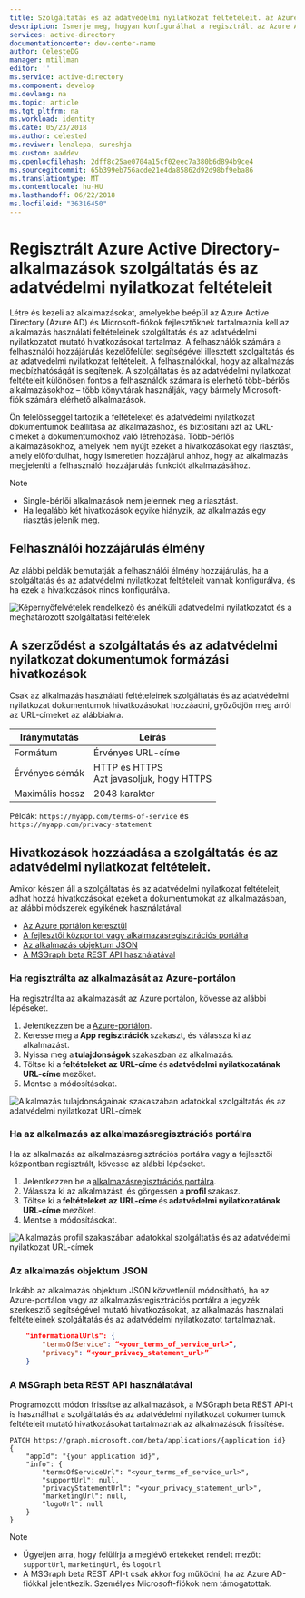 ```yaml
---
title: Szolgáltatás és az adatvédelmi nyilatkozat feltételeit. az Azure AD alkalmazásaiban |} Microsoft Docs
description: Ismerje meg, hogyan konfigurálhat a regisztrált az Azure AD-alkalmazások szolgáltatás és az adatvédelmi nyilatkozat feltételeit.
services: active-directory
documentationcenter: dev-center-name
author: CelesteDG
manager: mtillman
editor: ''
ms.service: active-directory
ms.component: develop
ms.devlang: na
ms.topic: article
ms.tgt_pltfrm: na
ms.workload: identity
ms.date: 05/23/2018
ms.author: celested
ms.reviwer: lenalepa, sureshja
ms.custom: aaddev
ms.openlocfilehash: 2dff8c25ae0704a15cf02eec7a380b6d894b9ce4
ms.sourcegitcommit: 65b399eb756acde21e4da85862d92d98bf9eba86
ms.translationtype: MT
ms.contentlocale: hu-HU
ms.lasthandoff: 06/22/2018
ms.locfileid: "36316450"
---
```

# <a name="terms-of-service-and-privacy-statement-for-registered-azure-active-directory-apps"></a>Regisztrált Azure Active Directory-alkalmazások szolgáltatás és az adatvédelmi nyilatkozat feltételeit

Létre és kezeli az alkalmazásokat, amelyekbe beépül az Azure Active Directory (Azure AD) és Microsoft-fiókok fejlesztőknek tartalmaznia kell az alkalmazás használati feltételeinek szolgáltatás és az adatvédelmi nyilatkozatot mutató hivatkozásokat tartalmaz. A felhasználók számára a felhasználói hozzájárulás kezelőfelület segítségével illesztett szolgáltatás és az adatvédelmi nyilatkozat feltételeit. A felhasználókkal, hogy az alkalmazás megbízhatóságát is segítenek. A szolgáltatás és az adatvédelmi nyilatkozat feltételeit különösen fontos a felhasználók számára is elérhető több-bérlős alkalmazásokhoz – több könyvtárak használják, vagy bármely Microsoft-fiók számára elérhető alkalmazások.

Ön felelősséggel tartozik a feltételeket és adatvédelmi nyilatkozat dokumentumok beállítása az alkalmazáshoz, és biztosítani azt az URL-címeket a dokumentumokhoz való létrehozása. Több-bérlős alkalmazásokhoz, amelyek nem nyújt ezeket a hivatkozásokat egy riasztást, amely előfordulhat, hogy ismeretlen hozzájárul ahhoz, hogy az alkalmazás megjeleníti a felhasználói hozzájárulás funkciót alkalmazásához.

> [!NOTE]
> * Single-bérlői alkalmazások nem jelennek meg a riasztást.
> * Ha legalább két hivatkozások egyike hiányzik, az alkalmazás egy riasztás jelenik meg.

## <a name="user-consent-experience"></a>Felhasználói hozzájárulás élmény

Az alábbi példák bemutatják a felhasználói élmény hozzájárulás, ha a szolgáltatás és az adatvédelmi nyilatkozat feltételeit vannak konfigurálva, és ha ezek a hivatkozások nincs konfigurálva.

![Képernyőfelvételek rendelkező és anélküli adatvédelmi nyilatkozatot és a meghatározott szolgáltatási feltételek](./media/active-directory-integrating-applications/user-consent-exp-privacy-statement-terms-service.png)

## <a name="formatting-links-to-the-terms-of-service-and-privacy-statement-documents"></a>A szerződést a szolgáltatás és az adatvédelmi nyilatkozat dokumentumok formázási hivatkozások

Csak az alkalmazás használati feltételeinek szolgáltatás és az adatvédelmi nyilatkozat dokumentumok hivatkozásokat hozzáadni, győződjön meg arról az URL-címeket az alábbiakra.

| Iránymutatás     | Leírás                           |
|---------------|---------------------------------------|
| Formátum        | Érvényes URL-címe                             |
| Érvényes sémák | HTTP és HTTPS</br>Azt javasoljuk, hogy HTTPS |
| Maximális hossz    | 2048 karakter                       |

Példák: `https://myapp.com/terms-of-service` és `https://myapp.com/privacy-statement`

## <a name="adding-links-to-the-terms-of-service-and-privacy-statement"></a>Hivatkozások hozzáadása a szolgáltatás és az adatvédelmi nyilatkozat feltételeit.

Amikor készen áll a szolgáltatás és az adatvédelmi nyilatkozat feltételeit, adhat hozzá hivatkozásokat ezeket a dokumentumokat az alkalmazásban, az alábbi módszerek egyikének használatával:
* [Az Azure portálon keresztül](#registered-in-azure-portal)
* [A fejlesztői központot vagy alkalmazásregisztrációs portálra](#registered-in-app-reg-portal)
* [Az alkalmazás objektum JSON](#app-object-json)
* [A MSGraph beta REST API használatával](#msgraph-beta-rest-api)

### <a name="registered-in-azure-portal"></a>Ha regisztrálta az alkalmazását az Azure-portálon
Ha regisztrálta az alkalmazását az Azure portálon, kövesse az alábbi lépéseket.

1. Jelentkezzen be a [Azure-portálon](https://portal.azure.com/).
2. Keresse meg a **App regisztrációk** szakaszt, és válassza ki az alkalmazást.
3. Nyissa meg a **tulajdonságok** szakaszban az alkalmazás.
4. Töltse ki a **feltételeket az URL-címe** és **adatvédelmi nyilatkozatának URL-címe** mezőket.
5. Mentse a módosításokat.

![Alkalmazás tulajdonságainak szakaszában adatokkal szolgáltatás és az adatvédelmi nyilatkozat URL-címek](./media/active-directory-integrating-applications/azure-portal-terms-service-privacy-statement-urls.png)

### <a name="registered-in-app-reg-portal"></a>Ha az alkalmazás az alkalmazásregisztrációs portálra
Ha az alkalmazás az alkalmazásregisztrációs portálra vagy a fejlesztői központban regisztrált, kövesse az alábbi lépéseket.

1. Jelentkezzen be a [alkalmazásregisztrációs portálra](https://apps.dev.microsoft.com/).
2. Válassza ki az alkalmazást, és görgessen a **profil** szakasz.
3. Töltse ki a **feltételeket az URL-címe** és **adatvédelmi nyilatkozatának URL-címe** mezőket.
4. Mentse a módosításokat.

![Alkalmazás profil szakaszában adatokkal szolgáltatás és az adatvédelmi nyilatkozat URL-címek](./media/active-directory-integrating-applications/app-registration-portal-profile-terms-service-privacy-statement-urls.png)

### <a name="app-object-json"></a>Az alkalmazás objektum JSON
Inkább az alkalmazás objektum JSON közvetlenül módosítható, ha az Azure-portálon vagy az alkalmazásregisztrációs portálra a jegyzék szerkesztő segítségével mutató hivatkozásokat, az alkalmazás használati feltételeinek szolgáltatás és az adatvédelmi nyilatkozatot tartalmaznak.

```json
    "informationalUrls": { 
        "termsOfService": “<your_terms_of_service_url>”, 
        "privacy": “<your_privacy_statement_url>” 
    }
```

### <a name="msgraph-beta-rest-api"></a>A MSGraph beta REST API használatával
Programozott módon frissítse az alkalmazások, a MSGraph beta REST API-t is használhat a szolgáltatás és az adatvédelmi nyilatkozat dokumentumok feltételeit mutató hivatkozásokat tartalmaznak az alkalmazások frissítése.

```
PATCH https://graph.microsoft.com/beta/applications/{application id}
{ 
    "appId": "{your application id}", 
    "info": { 
        "termsOfServiceUrl": "<your_terms_of_service_url>", 
        "supportUrl": null, 
        "privacyStatementUrl": "<your_privacy_statement_url>", 
        "marketingUrl": null, 
        "logoUrl": null 
    }
}
```

> [!NOTE]
> * Ügyeljen arra, hogy felülírja a meglévő értékeket rendelt mezőt: `supportUrl`, `marketingUrl`, és `logoUrl`
> * A MSGraph beta REST API-t csak akkor fog működni, ha az Azure AD-fiókkal jelentkezik. Személyes Microsoft-fiókok nem támogatottak.